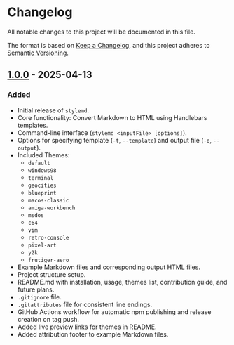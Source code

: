 # Changelog

All notable changes to this project will be documented in this file.

The format is based on [Keep a Changelog](https://keepachangelog.com/en/1.0.0/),
and this project adheres to [Semantic Versioning](https://semver.org/spec/v2.0.0.html).

## [1.0.0] - 2025-04-13

### Added

- Initial release of `stylemd`.
- Core functionality: Convert Markdown to HTML using Handlebars templates.
- Command-line interface (`stylemd <inputFile> [options]`).
- Options for specifying template (`-t`, `--template`) and output file (`-o`, `--output`).
- Included Themes:
  - `default`
  - `windows98`
  - `terminal`
  - `geocities`
  - `blueprint`
  - `macos-classic`
  - `amiga-workbench`
  - `msdos`
  - `c64`
  - `vim`
  - `retro-console`
  - `pixel-art`
  - `y2k`
  - `frutiger-aero`
- Example Markdown files and corresponding output HTML files.
- Project structure setup.
- README.md with installation, usage, themes list, contribution guide, and future plans.
- `.gitignore` file.
- `.gitattributes` file for consistent line endings.
- GitHub Actions workflow for automatic npm publishing and release creation on tag push.
- Added live preview links for themes in README.
- Added attribution footer to example Markdown files.

[1.0.0]: https://github.com/ddukbg/stylemd/releases/tag/v1.0.0 